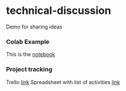 # technical-discussion
Demo for sharing ideas

### Colab Example
This is the [notebook](https://github.com/Jcarlos0828/technical-discussion/blob/main/Building_Cloud_Computing_Solutions_at_Scale.ipynb)

### Project tracking
Trello [link](https://trello.com/invite/b/rPLmGbww/ATTI3cfec337bff9f083102e12c0a84f6ebe5EEC2668/cloud-computing-course)
Spreadsheet with list of activities [link](https://docs.google.com/spreadsheets/d/1-wliZnkhsppTfsLLtdB8GT9vc96oAcSY/edit?usp=sharing&ouid=110586539541146210152&rtpof=true&sd=true)

